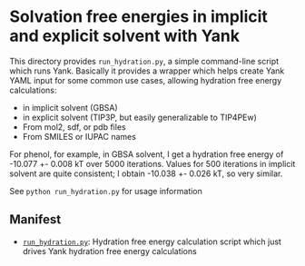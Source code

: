 # Solvation free energies in implicit and explicit solvent with Yank

This directory provides `run_hydration.py`, a simple command-line script which runs Yank.
Basically it provides a wrapper which helps create Yank YAML input for some common use cases, allowing hydration free energy calculations:
- in implicit solvent (GBSA)
- in explicit solvent (TIP3P, but easily generalizable to TIP4PEw)
- From mol2, sdf, or pdb files
- From SMILES or IUPAC names

For phenol, for example, in GBSA solvent, I get a hydration free energy of -10.077 +- 0.008 kT over 5000 iterations.
Values for 500 iterations in implicit solvent are quite consistent; I obtain -10.038 +- 0.026 kT, so very similar.

See `python run_hydration.py` for usage information

## Manifest
- [`run_hydration.py`](run_hydration.py): Hydration free energy calculation script which just drives Yank hydration free energy calculations
